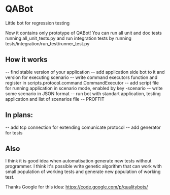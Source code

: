 QABot
=====

Little bot for regression testing


Now it contains only prototype of QABot! 
You can run all unit and doc tests running all_unit_tests.py and run integration tests by running tests/integration/run_test/runner_test.py

How it works
------------

-- find stable version of your application 
-- add application side bot to it and version for executing scenario
  -- write command executors function and register in scripts.protocol.command.CommandExecutor
  -- add script file for running application in scenario mode, enabled by key -scenario
-- write some scenario in JSON format
-- run bot with standart application, testing application and list of scenarios file
-- PROFFIT

In plans:
---------

-- add tcp connection for extending comunicate protocol
-- add generator for tests

Also
----

I think it is good idea when automatisation generate new tests without programmer. I think it's possible write genetic algorithm that can work with small population of working tests and generate new population of working test.

Thanks Google for this idea: https://code.google.com/p/qualitybots/
